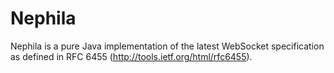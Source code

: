 Nephila
========================

Nephila is a pure Java implementation of the latest WebSocket specification as defined in RFC 6455 (http://tools.ietf.org/html/rfc6455).